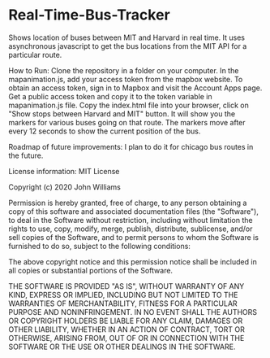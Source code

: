 # Real-Time-Bus-Tracker
Shows location of buses between MIT and Harvard in real time. It uses asynchronous javascript to get the bus locations from the MIT API for a particular route. 

How to Run: Clone the repository in a folder on your computer. In the mapanimation.js, add your access token from the mapbox website. To obtain an access token, sign in to Mapbox and visit the Account Apps page. Get a public access token and copy it to the token variable in mapanimation.js file. Copy the index.html file into your browser, click on "Show stops between Harvard and MIT" button. It will show you the markers for various buses going on that route. The markers move after every 12 seconds to show the current position of the bus.

Roadmap of future improvements: I plan to do it for chicago bus routes in the future. 

License information: 
MIT License

Copyright (c) 2020 John Williams

Permission is hereby granted, free of charge, to any person obtaining a copy
of this software and associated documentation files (the "Software"), to deal
in the Software without restriction, including without limitation the rights
to use, copy, modify, merge, publish, distribute, sublicense, and/or sell
copies of the Software, and to permit persons to whom the Software is
furnished to do so, subject to the following conditions:

The above copyright notice and this permission notice shall be included in all
copies or substantial portions of the Software.

THE SOFTWARE IS PROVIDED "AS IS", WITHOUT WARRANTY OF ANY KIND, EXPRESS OR
IMPLIED, INCLUDING BUT NOT LIMITED TO THE WARRANTIES OF MERCHANTABILITY,
FITNESS FOR A PARTICULAR PURPOSE AND NONINFRINGEMENT. IN NO EVENT SHALL THE
AUTHORS OR COPYRIGHT HOLDERS BE LIABLE FOR ANY CLAIM, DAMAGES OR OTHER
LIABILITY, WHETHER IN AN ACTION OF CONTRACT, TORT OR OTHERWISE, ARISING FROM,
OUT OF OR IN CONNECTION WITH THE SOFTWARE OR THE USE OR OTHER DEALINGS IN THE
SOFTWARE.
